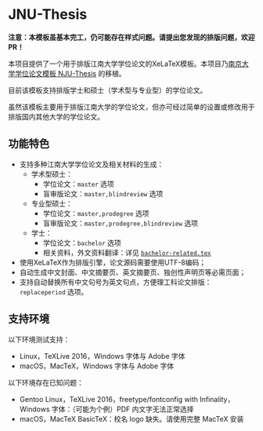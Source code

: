# JNU-Thesis

**注意：本模板虽基本完工，仍可能存在样式问题。请提出您发现的排版问题，欢迎 PR！**

本项目提供了一个用于排版江南大学学位论文的XeLaTeX模板。本项目乃[南京大学学位论文模板 NJU-Thesis][njuthesis] 的移植。

[njuthesis]: https://github.com/Haixing-Hu/nju-thesis

目前该模板支持排版学士和硕士（学术型与专业型）的学位论文。

虽然该模板主要用于排版江南大学的学位论文，但亦可经过简单的设置或修改用于排版国内其他大学的学位论文。

## 功能特色

* 支持多种江南大学学位论文及相关材料的生成：
	- 学术型硕士：
		- 学位论文：`master` 选项
		- 盲审版论文：`master,blindreview` 选项
	- 专业型硕士：
		- 学位论文：`master,prodegree` 选项
		- 盲审版论文：`master,prodegree,blindreview` 选项
	- 学士：
		- 学位论文：`bachelor` 选项
		- 相关资料，外文资料翻译：详见 [`bachelor-related.tex`](./bachelor-related.tex)
* 使用XeLaTeX作为排版引擎，论文源码需要使用UTF-8编码；
* 自动生成中文封面、中文摘要页、英文摘要页、独创性声明页等必需页面；
* 支持自动替换所有中文句号为英文句点，方便理工科论文排版：`replaceperiod` 选项。

## 支持环境

以下环境测试支持：

* Linux，TeXLive 2016，Windows 字体与 Adobe 字体
* macOS，MacTeX，Windows 字体与 Adobe 字体

以下环境存在已知问题：

* Gentoo Linux，TeXLive 2016，freetype/fontconfig with Infinality，Windows 字体：（可能为个例）PDF 内文字无法正常选择
* macOS，MacTeX BasicTeX：校名 logo 缺失。请使用完整 MacTeX 安装
